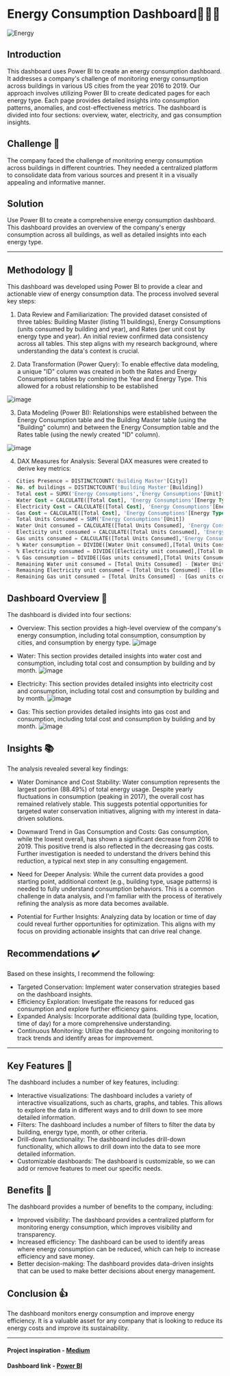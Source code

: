 # Energy Consumption Dashboard🔌💧🔥
![Energy](https://github.com/user-attachments/assets/1fa61617-7b12-46db-b7dc-ea7346ebb734)

## Introduction
This dashboard uses Power BI to create an energy consumption dashboard. It addresses a company's challenge of monitoring energy consumption across buildings in various US cities from the year 2016 to 2019. Our approach involves utilizing Power BI to create dedicated pages for each energy type. Each page provides detailed insights into consumption patterns, anomalies, and cost-effectiveness metrics. The dashboard is divided into four sections: overview, water, electricity, and gas consumption insights.

## Challenge 💪
The company faced the challenge of monitoring energy consumption across buildings in different countries. They needed a centralized platform to consolidate data from various sources and present it in a visually appealing and informative manner.

## Solution
Use Power BI to create a comprehensive energy consumption dashboard. This dashboard provides an overview of the company's energy consumption across all buildings, as well as detailed insights into each energy type.


***

## Methodology 🧰

This dashboard was developed using Power BI to provide a clear and actionable view of energy consumption data. The process involved several key steps:

1. Data Review and Familiarization:  The provided dataset consisted of three tables: Building Master (listing 11 buildings), Energy Consumptions (units consumed by building and year), and Rates (per unit cost by energy type and year).
An initial review confirmed data consistency across all tables.  This step aligns with my research background, where understanding the data's context is crucial.

2. Data Transformation (Power Query): To enable effective data modeling, a unique "ID" column was created in both the Rates and Energy Consumptions tables by combining the Year and Energy Type.
This allowed for a robust relationship to be established

![image](https://github.com/user-attachments/assets/d25c2049-f23f-418f-85aa-0d89257d7b1c)


3. Data Modeling (Power BI): Relationships were established between the Energy Consumption table and the Building Master table (using the "Building" column)
and between the Energy Consumption table and the Rates table (using the newly created "ID" column).

![image](https://github.com/user-attachments/assets/f8a8f893-9d3e-4fcf-ba70-8991da052c68)


4. DAX Measures for Analysis: Several DAX measures were created to derive key metrics:

```` sql 
-  Cities Presence = DISTINCTCOUNT('Building Master'[City])
-  No. of buildings = DISTINCTCOUNT('Building Master'[Building])
-  Total cost = SUMX('Energy Consumptions','Energy Consumptions'[Unit]*RELATED(Rates[Price Per Unit]))
-  Water Cost = CALCULATE([Total Cost], 'Energy Consumptions'[Energy Type] = "Water")
-  Electricity Cost = CALCULATE([Total Cost], 'Energy Consumptions'[Energy Type] = "Electricity")
-  Gas Cost = CALCULATE([Total Cost], 'Energy Consumptions'[Energy Type] = "Gas")
-  Total Units Consumed = SUM('Energy Consumptions'[Unit])
-  Water Unit consumed = CALCULATE([Total Units Consumed], 'Energy Consumptions'[Energy Type] = "Water")
-  Electicity unit consumed = CALCULATE([Total Units Consumed], 'Energy Consumptions'[Energy Type] = "Electricity")
-  Gas units consumed = CALCULATE([Total Units Consumed],'Energy Consumptions'[Energy Type] = "Gas")
-  % Water consumption = DIVIDE([Water Unit consumed],[Total Units Consumed],0)
-  % Electricity consumed = DIVIDE([Electicity unit consumed],[Total Units Consumed],0)
-  % Gas consumption = DIVIDE([Gas units consumed],[Total Units Consumed],0)
-  Remaining Water unit consumed = [Total Units Consumed] - [Water Unit consumed]
-  Remaining Electricity unit consumed = [Total Units Consumed] - [Electicity unit consumed]
-  Remaining Gas unit consumed = [Total Units Consumed] - [Gas units consumed]
 ````

## Dashboard Overview 👀
The dashboard is divided into four sections:

-  Overview: This section provides a high-level overview of the company's energy consumption, including total consumption, consumption by cities, and consumption by energy type.
  ![image](https://github.com/user-attachments/assets/b19d7950-f363-4eae-9c20-92db7da11036)

-  Water: This section provides detailed insights into water cost and consumption, including total cost and consumption by building and by month.
  ![image](https://github.com/user-attachments/assets/82bf234a-011a-4b08-a0b1-f3614c47dcb6)

-  Electricity: This section provides detailed insights into electricity cost and consumption, including total cost and consumption by building and by month.
  ![image](https://github.com/user-attachments/assets/61ef45ef-10cd-4722-9888-61a8491719a7)
-  Gas: This section provides detailed insights into gas cost and consumption, including total cost and consumption by building and by month.
  ![image](https://github.com/user-attachments/assets/59e99ae0-b1b1-47d3-bf25-68305a86c329)
  

## Insights 📚
The analysis revealed several key findings:

-  Water Dominance and Cost Stability: Water consumption represents the largest portion (88.49%) of total energy usage. Despite yearly fluctuations in consumption (peaking in 2017),
the overall cost has remained relatively stable. This suggests potential opportunities for targeted water conservation initiatives, aligning with my interest in data-driven solutions.

-  Downward Trend in Gas Consumption and Costs: Gas consumption, while the lowest overall, has shown a significant decrease from 2016 to 2019.
  This positive trend is also reflected in the decreasing gas costs.  Further investigation is needed to understand the drivers behind this reduction, a typical next step in any consulting engagement.

-  Need for Deeper Analysis: While the current data provides a good starting point, additional context (e.g., building type, usage patterns) is needed to fully understand consumption behaviors.
  This is a common challenge in data analysis, and I'm familiar with the process of iteratively refining the analysis as more data becomes available.

-  Potential for Further Insights:  Analyzing data by location or time of day could reveal further opportunities for optimization.
  This aligns with my focus on providing actionable insights that can drive real change.

## Recommendations ✔️
Based on these insights, I recommend the following:
-  Targeted Conservation: Implement water conservation strategies based on the dashboard insights.
-  Efficiency Exploration: Investigate the reasons for reduced gas consumption and explore further efficiency gains.
-  Expanded Analysis: Incorporate additional data (building type, location, time of day) for a more comprehensive understanding.
-  Continuous Monitoring: Utilize the dashboard for ongoing monitoring to track trends and identify areas for improvement.

***

## Key Features 🏁
The dashboard includes a number of key features, including:

-  Interactive visualizations: The dashboard includes a variety of interactive visualizations, such as charts, graphs, and tables. This allows to explore the data in different ways and to drill down to see more detailed information.
-  Filters: The dashboard includes a number of filters to filter the data by building, energy type, month, or other criteria.
-  Drill-down functionality: The dashboard includes drill-down functionality, which allows to drill down into the data to see more detailed information.
-  Customizable dashboards: The dashboard is customizable, so we can add or remove features to meet our specific needs.


## Benefits 🙏
The dashboard provides a number of benefits to the company, including:

-  Improved visibility: The dashboard provides a centralized platform for monitoring energy consumption, which improves visibility and transparency.
-  Increased efficiency: The dashboard can be used to identify areas where energy consumption can be reduced, which can help to increase efficiency and save money.
-  Better decision-making: The dashboard provides data-driven insights that can be used to make better decisions about energy management.

## Conclusion 👍
The dashboard monitors energy consumption and improve energy efficiency. It is a valuable asset for any company that is looking to reduce its energy costs and improve its sustainability.

***

#### Project inspiration -  [Medium](https://nks96.medium.com/energy-consumption-dashboard-using-power-bi-8d62b2c018e1)
#### Dashboard link - [Power BI](https://app.powerbi.com/view?r=eyJrIjoiZWJjZWYzZmMtNzk0Zi00MGJmLWFlNWItMDI1MmUxZGYxOTdjIiwidCI6ImQ1YjdmMzZhLTAyNTktNDMzZS1iYTNkLTZmM2Y3MTFkMDNiYyIsImMiOjh9)
